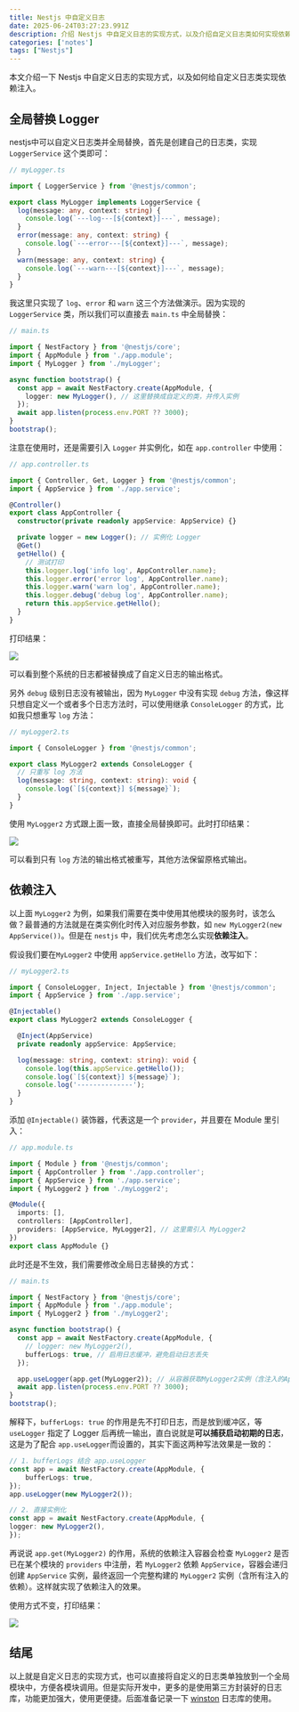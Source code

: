 ```yaml
---
title: Nestjs 中自定义日志
date: 2025-06-24T03:27:23.991Z
description: 介绍 Nestjs 中自定义日志的实现方式，以及介绍自定义日志类如何实现依赖注入。
categories: ['notes']
tags: ["Nestjs"]
---
```


本文介绍一下 Nestjs 中自定义日志的实现方式，以及如何给自定义日志类实现依赖注入。
<!-- more -->

## 全局替换 Logger
nestjs中可以自定义日志类并全局替换，首先是创建自己的日志类，实现 `LoggerService` 这个类即可：
```ts
// myLogger.ts

import { LoggerService } from '@nestjs/common';

export class MyLogger implements LoggerService {
  log(message: any, context: string) {
    console.log(`---log---[${context}]---`, message);
  }
  error(message: any, context: string) {
    console.log(`---error---[${context}]---`, message);
  }
  warn(message: any, context: string) {
    console.log(`---warn---[${context}]---`, message);
  }
}
```
我这里只实现了 `log`、`error` 和 `warn` 这三个方法做演示。因为实现的 `LoggerService` 类，所以我们可以直接去 `main.ts` 中全局替换：
```ts
// main.ts

import { NestFactory } from '@nestjs/core';
import { AppModule } from './app.module';
import { MyLogger } from './myLogger';

async function bootstrap() {
  const app = await NestFactory.create(AppModule, {
    logger: new MyLogger(), // 这里替换成自定义的类，并传入实例
  });
  await app.listen(process.env.PORT ?? 3000);
}
bootstrap();
```
注意在使用时，还是需要引入 `Logger` 并实例化，如在 `app.controller` 中使用：
```ts
// app.controller.ts

import { Controller, Get, Logger } from '@nestjs/common';
import { AppService } from './app.service';

@Controller()
export class AppController {
  constructor(private readonly appService: AppService) {}

  private logger = new Logger(); // 实例化 Logger
  @Get()
  getHello() {
    // 测试打印
    this.logger.log('info log', AppController.name);
    this.logger.error('error log', AppController.name);
    this.logger.warn('warn log', AppController.name);
    this.logger.debug('debug log', AppController.name);
    return this.appService.getHello();
  }
}
```
打印结果：

![](https://img.wjian.xyz/2025/log-console-res-1.png)

可以看到整个系统的日志都被替换成了自定义日志的输出格式。

另外 `debug` 级别日志没有被输出，因为 `MyLogger` 中没有实现 `debug` 方法，像这样只想自定义一个或者多个日志方法时，可以使用继承 `ConsoleLogger` 的方式，比如我只想重写 `log` 方法：
```ts
// myLogger2.ts

import { ConsoleLogger } from '@nestjs/common';

export class MyLogger2 extends ConsoleLogger {
  // 只重写 log 方法
  log(message: string, context: string): void {
    console.log(`[${context}] ${message}`);
  }
}
```
使用 `MyLogger2` 方式跟上面一致，直接全局替换即可。此时打印结果：

![](https://img.wjian.xyz/2025/log-console-res-2.png)

可以看到只有 `log` 方法的输出格式被重写，其他方法保留原格式输出。

## 依赖注入
以上面 `MyLogger2` 为例，如果我们需要在类中使用其他模块的服务时，该怎么做？最普通的方法就是在类实例化时传入对应服务参数，如 `new MyLogger2(new AppService())`。但是在 `nestjs` 中，我们优先考虑怎么实现**依赖注入**。

假设我们要在`MyLogger2` 中使用 `appService.getHello` 方法，改写如下：
```ts
// myLogger2.ts

import { ConsoleLogger, Inject, Injectable } from '@nestjs/common';
import { AppService } from './app.service';

@Injectable()
export class MyLogger2 extends ConsoleLogger {

  @Inject(AppService)
  private readonly appService: AppService;

  log(message: string, context: string): void {
    console.log(this.appService.getHello());
    console.log(`[${context}] ${message}`);
    console.log('--------------');
  }
}
```
添加 `@Injectable()` 装饰器，代表这是一个 `provider`，并且要在 Module 里引入：
```ts
// app.module.ts

import { Module } from '@nestjs/common';
import { AppController } from './app.controller';
import { AppService } from './app.service';
import { MyLogger2 } from './myLogger2';

@Module({
  imports: [],
  controllers: [AppController],
  providers: [AppService, MyLogger2], // 这里需引入 MyLogger2
})
export class AppModule {}
```
此时还是不生效，我们需要修改全局日志替换的方式：
```ts
// main.ts

import { NestFactory } from '@nestjs/core';
import { AppModule } from './app.module';
import { MyLogger2 } from './myLogger2';

async function bootstrap() {
  const app = await NestFactory.create(AppModule, {
    // logger: new MyLogger2(),
    bufferLogs: true, // 启用日志缓冲，避免启动日志丢失
  });

  app.useLogger(app.get(MyLogger2)); // 从容器获取MyLogger2实例（含注入的AppService）
  await app.listen(process.env.PORT ?? 3000);
}
bootstrap();
```
解释下，`bufferLogs: true` 的作用是先不打印日志，而是放到缓冲区，等 `useLogger` 指定了 Logger 后再统一输出，直白说就是**可以捕获启动初期的日志**，这是为了配合 `app.useLogger`而设置的，其实下面这两种写法效果是一致的：
```ts
// 1. bufferLogs 结合 app.useLogger
const app = await NestFactory.create(AppModule, {
    bufferLogs: true,
});
app.useLogger(new MyLogger2());

// 2. 直接实例化
const app = await NestFactory.create(AppModule, {
logger: new MyLogger2(),
});
```
再说说 `app.get(MyLogger2)` 的作用，系统的依赖注入容器会检查 `MyLogger2` 是否已在某个模块的 `providers` 中注册，若 `MyLogger2` 依赖 `AppService`，容器会递归创建 `AppService` 实例，最终返回一个完整构建的 `MyLogger2` 实例（含所有注入的依赖）。这样就实现了依赖注入的效果。

使用方式不变，打印结果：

![](https://img.wjian.xyz/2025/log-console-res-3.png)

## 结尾
以上就是自定义日志的实现方式，也可以直接将自定义的日志类单独放到一个全局模块中，方便各模块调用。但是实际开发中，更多的是使用第三方封装好的日志库，功能更加强大，使用更便捷。后面准备记录一下 [winston](https://github.com/winstonjs/winston) 日志库的使用。